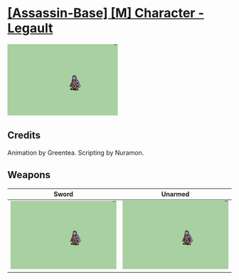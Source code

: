 # [\[Assassin-Base\] \[M\] Character - Legault](./)

<img src="./1.%20Sword/Sword_000.png" alt="[Assassin-Base] [M] Character - Legault standing" />

## Credits

Animation by Greentea.
Scripting by Nuramon.

## Weapons


|Sword |Unarmed |
|  :---: | :---: |
| <img alt="Sword animation" src="./1.%20Sword/Sword.gif" /> | <img alt="Unarmed animation" src="./8.%20Unarmed/Unarmed.gif" /> |
